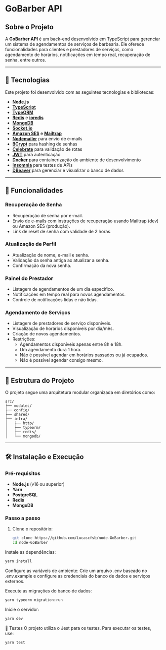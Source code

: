 # GoBarber API

## Sobre o Projeto

A **GoBarber API** é um back-end desenvolvido em TypeScript para gerenciar um sistema de agendamentos de serviços de barbearia. Ele oferece funcionalidades para clientes e prestadores de serviços, como agendamento de horários, notificações em tempo real, recuperação de senha, entre outros.

---

## 🚀 Tecnologias

Este projeto foi desenvolvido com as seguintes tecnologias e bibliotecas:

- **[Node.js](https://nodejs.org/)**
- **[TypeScript](https://www.typescriptlang.org/)**
- **[TypeORM](https://typeorm.io/)**
- **[Redis](https://redis.io/)** e **[ioredis](https://github.com/luin/ioredis)**
- **[MongoDB](https://www.mongodb.com/)**
- **[Socket.io](https://socket.io/)**
- **[Amazon SES](https://aws.amazon.com/ses/)** e **[Mailtrap](https://mailtrap.io/)**
- **[Nodemailer](https://nodemailer.com/)** para envio de e-mails
- **[BCrypt](https://github.com/kelektiv/node.bcrypt.js)** para hashing de senhas
- **[Celebrate](https://github.com/arb/celebrate)** para validação de rotas
- **[JWT](https://jwt.io/)** para autenticação
- **[Docker](https://www.docker.com/)** para containerização do ambiente de desenvolvimento
- **[Insomnia](https://insomnia.rest/)** para testes de APIs
- **[DBeaver](https://dbeaver.io/)** para gerenciar e visualizar o banco de dados

---

## 🎯 Funcionalidades

### **Recuperação de Senha**
- Recuperação de senha por e-mail.
- Envio de e-mails com instruções de recuperação usando Mailtrap (dev) ou Amazon SES (produção).
- Link de reset de senha com validade de 2 horas.

### **Atualização de Perfil**
- Atualização de nome, e-mail e senha.
- Validação da senha antiga ao atualizar a senha.
- Confirmação da nova senha.

### **Painel do Prestador**
- Listagem de agendamentos de um dia específico.
- Notificações em tempo real para novos agendamentos.
- Controle de notificações lidas e não lidas.

### **Agendamento de Serviços**
- Listagem de prestadores de serviço disponíveis.
- Visualização de horários disponíveis por dia/mês.
- Criação de novos agendamentos.
- Restrições:
  - Agendamentos disponíveis apenas entre 8h e 18h.
  - Um agendamento dura 1 hora.
  - Não é possível agendar em horários passados ou já ocupados.
  - Não é possível agendar consigo mesmo.

---

## 📂 Estrutura do Projeto

O projeto segue uma arquitetura modular organizada em diretórios como:

```
src/
├── modules/
├── config/
├── shared/
├── infra/
│   ├── http/
│   ├── typeorm/
│   ├── redis/
│   └── mongodb/
```

---

## 🛠 Instalação e Execução

### Pré-requisitos
- **Node.js** (v16 ou superior)
- **Yarn**
- **PostgreSQL**
- **Redis**
- **MongoDB**

### Passo a passo

1. Clone o repositório:
   ```bash
   git clone https://github.com/Lucascfsb/node-GoBarber.git
   cd node-GoBarber
Instale as dependências:

```bash
yarn install
````
Configure as variáveis de ambiente: Crie um arquivo .env baseado no .env.example e configure as credenciais do banco de dados e serviços externos.

Execute as migrações do banco de dados:

```bash
yarn typeorm migration:run
```
Inicie o servidor:

```bash
yarn dev
```
🧪 Testes
O projeto utiliza o Jest para os testes. Para executar os testes, use:

```bash
yarn test
```
